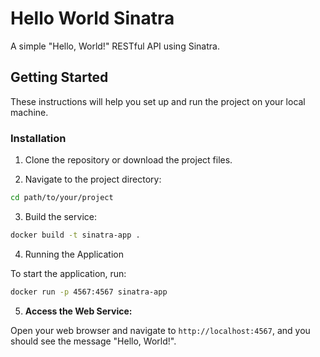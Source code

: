 # Hello World Sinatra

A simple "Hello, World!" RESTful API using Sinatra.

## Getting Started

These instructions will help you set up and run the project on your local machine.

### Installation

1. Clone the repository or download the project files.

2. Navigate to the project directory:

```bash
cd path/to/your/project
```

3. Build the service:

```bash
docker build -t sinatra-app .
```

4. Running the Application

To start the application, run:

```bash
docker run -p 4567:4567 sinatra-app
```

5. **Access the Web Service:**

Open your web browser and navigate to `http://localhost:4567`, and you should see the message "Hello, World!".
